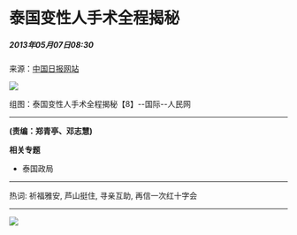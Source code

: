 # 泰国变性人手术全程揭秘

##### 2013年05月07日08:30    
来源：[中国日报网站](http://www.chinadaily.com.cn/)

![](http://www.people.com.cn/mediafile/pic/20130507/18/81242268687388862.jpg)

组图：泰国变性人手术全程揭秘【8】--国际--人民网

---

__(责编：郑青亭、邓志慧)__

**相关专题**

- 泰国政局

--- 

热词: 祈福雅安, 芦山挺住, 寻亲互助, 再信一次红十字会

---

![](http://58.68.146.44:8000/c.gif?id=21386963) 

